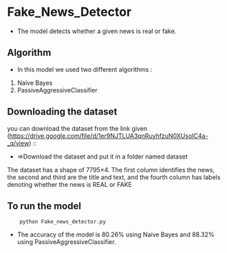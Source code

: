 # Fake_News_Detector

*  The model detects whether a given news is real or fake.

## Algorithm
*  In this model we used two different algorithms :
1) Naive Bayes
2) PassiveAggressiveClassifier

## Downloading the dataset
you can download the dataset from the link given (https://drive.google.com/file/d/1er9NJTLUA3qnRuyhfzuN0XUsoIC4a-_q/view) ::
* =>Download the dataset and put it in a folder named dataset

The dataset has a shape of 7795×4. The first column identifies the news, the second and third are the title and text, and the fourth column has labels denoting whether the news is REAL or FAKE

## To run the model
```
    python Fake_news_detector.py
```

*  The accuracy of the model is 80.26% using Naive Bayes and 88.32% using PassiveAggressiveClassifier.

